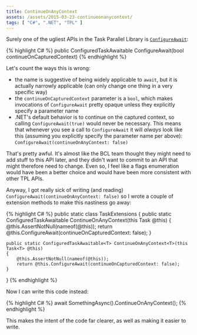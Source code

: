 ```yaml
---
title: ContinueOnAnyContext
assets: /assets/2015-03-23-continueonanycontext/
tags: [ "C#", ".NET", "TPL" ]
---
```

Surely one of the ugliest APIs in the Task Parallel Library is [`ConfigureAwait`](https://msdn.microsoft.com/en-us/library/system.threading.tasks.task.configureawait%28v=vs.110%29.aspx):

{% highlight C# %}
public ConfiguredTaskAwaitable ConfigureAwait(bool continueOnCapturedContext)
{% endhighlight %}

Let's count the ways this is wrong:

* the name is suggestive of being widely applicable to `await`, but it is actually narrowly applicable (can only change one thing in a very specific way)
* the `continueOnCapturedContext` parameter is a `bool`, which makes invocations of `ConfigureAwait` pretty opaque unless they explicitly specify a parameter name
* .NET's default behavior is to continue on the captured context, so calling `ConfigureAwait(true)` would never be necessary. This means that whenever you see a call to `ConfigureAwait` it will *always* look like this (assuming you explicitly specify the parameter name per above): `ConfigureAwait(continueOnAnyContext: false)`

That's pretty awful. It's almost like the BCL team thought they might need to add stuff to this API later, and they didn't want to commit to an API that might therefore need to change. Even so, I feel like a flags enumeration would have been a better choice and would have been more consistent with other TPL APIs.

Anyway, I got really sick of writing (and reading) `ConfigureAwait(continueOnAnyContext: false)` so I wrote a couple of extension methods to make this nastiness go away:

{% highlight C# %}
public static class TaskExtensions
{
    public static ConfiguredTaskAwaitable ContinueOnAnyContext(this Task @this)
    {
        @this.AssertNotNull(nameof(@this));
        return @this.ConfigureAwait(continueOnCapturedContext: false);
    }

    public static ConfiguredTaskAwaitable<T> ContinueOnAnyContext<T>(this Task<T> @this)
    {
        @this.AssertNotNull(nameof(@this));
        return @this.ConfigureAwait(continueOnCapturedContext: false);
    }
}
{% endhighlight %}

Now I can write this code instead:

{% highlight C# %}
await SomethingAsync().ContinueOnAnyContext();
{% endhighlight %}

This makes the intent of the code far clearer, as well as making it easier to write.